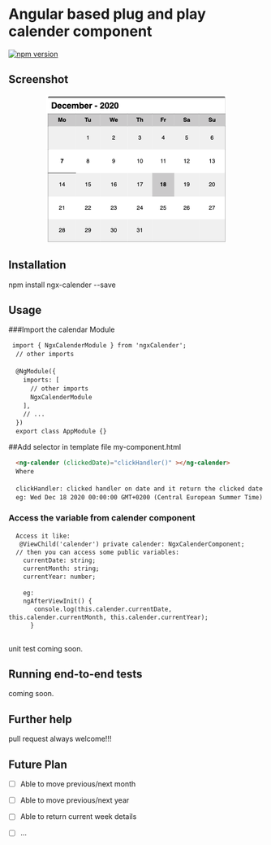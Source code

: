 # Angular based plug and play calender component

[![npm version](https://badge.fury.io/js/ngx-calender.svg)](https://badge.fury.io/js/ngx-calender)

## Screenshot

<div style="text-align:center"><img src ="https://github.com/ritsrivastava01/ngxCalender/raw/master/calender.png" /></div>

## Installation
npm install ngx-calender --save

## Usage
###Import the calendar Module

```html
 import { NgxCalenderModule } from 'ngxCalender';
  // other imports 
  
  @NgModule({
    imports: [
      // other imports 
      NgxCalenderModule
    ],
    // ...
  })
  export class AppModule {}

```
##Add selector in template file my-component.html

```html
  <ng-calender (clickedDate)="clickHandler()" ></ng-calender>
  Where
  
  clickHandler: clicked handler on date and it return the clicked date as Date like:
  eg: Wed Dec 18 2020 00:00:00 GMT+0200 (Central European Summer Time)

```
### Access the variable from calender component

```
  Access it like:
   @ViewChild('calender') private calender: NgxCalenderComponent;
  // then you can access some public variables:
    currentDate: string;
    currentMonth: string;
    currentYear: number; 
    
    eg:
    ngAfterViewInit() {
       console.log(this.calender.currentDate, this.calender.currentMonth, this.calender.currentYear);
      }
  
  ```
 
unit test coming soon. 

## Running end-to-end tests

coming soon.

## Further help

pull request always welcome!!!

## Future Plan
- [ ] Able to move previous/next month
- [ ] Able to move previous/next year
- [ ] Able to return current week details
- [ ] ...


